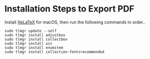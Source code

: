 # Installation Steps to Export PDF

Install [XeLaTeX](http://www.texts.io/support/0001/) for macOS, then run the following commands in order..


```
sudo tlmgr update --self
sudo tlmgr install adjustbox
sudo tlmgr install collectbox
sudo tlmgr install ucs
sudo tlmgr install enumitem
sudo tlmgr install collection-fontsrecommended
```
